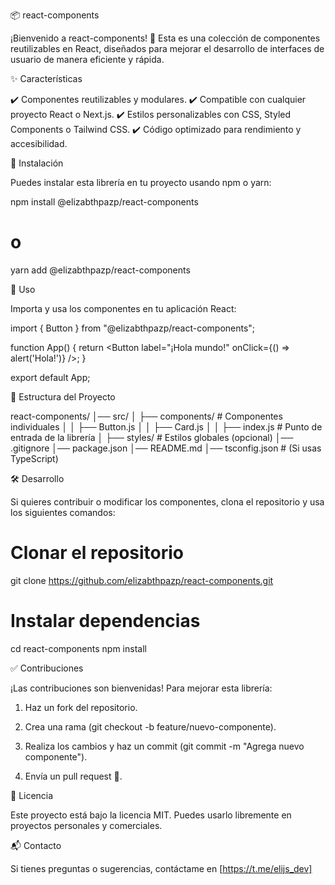 📦 react-components

¡Bienvenido a react-components! 
🚀 Esta es una colección de componentes reutilizables en React, diseñados para mejorar el desarrollo de interfaces de usuario de manera eficiente y rápida.

✨ Características

✔️ Componentes reutilizables y modulares.
✔️ Compatible con cualquier proyecto React o Next.js.
✔️ Estilos personalizables con CSS, Styled Components o Tailwind CSS.
✔️ Código optimizado para rendimiento y accesibilidad.

📌 Instalación

Puedes instalar esta librería en tu proyecto usando npm o yarn:

npm install @elizabthpazp/react-components
# o
yarn add @elizabthpazp/react-components

🚀 Uso

Importa y usa los componentes en tu aplicación React:

import { Button } from "@elizabthpazp/react-components";

function App() {
  return <Button label="¡Hola mundo!" onClick={() => alert('Hola!')} />;
}

export default App;

📂 Estructura del Proyecto

react-components/
│── src/
│   ├── components/     # Componentes individuales
│   │   ├── Button.js
│   │   ├── Card.js
│   │   ├── index.js    # Punto de entrada de la librería
│   ├── styles/         # Estilos globales (opcional)
│── .gitignore
│── package.json
│── README.md
│── tsconfig.json       # (Si usas TypeScript)

🛠️ Desarrollo

Si quieres contribuir o modificar los componentes, clona el repositorio y usa los siguientes comandos:

# Clonar el repositorio
git clone https://github.com/elizabthpazp/react-components.git  

# Instalar dependencias
cd react-components
npm install

✅ Contribuciones

¡Las contribuciones son bienvenidas! Para mejorar esta librería:

1. Haz un fork del repositorio.

2. Crea una rama (git checkout -b feature/nuevo-componente).

3. Realiza los cambios y haz un commit (git commit -m "Agrega nuevo componente").

4. Envía un pull request 🚀.


📜 Licencia

Este proyecto está bajo la licencia MIT. Puedes usarlo libremente en proyectos personales y comerciales.

📬 Contacto

Si tienes preguntas o sugerencias, contáctame en [https://t.me/elijs_dev]
